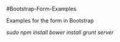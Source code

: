 #Bootstrap-Form-Examples

Examples for the form in Bootstrap

*sudo npm install*
*bower install*
*grunt server*
